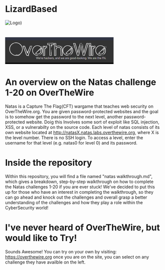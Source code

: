  #   LizardBased
   <p align="Left">
  <img width="460" height="300" <img width="376" alt="Logo" src="https://user-images.githubusercontent.com/31714690/167225721-137e9695-b85b-4853-b1cd-f66afbfdffe3.png">)
 </p>

#
![]( Screenshots/OTW.PNG)  
# An overview on the Natas challenge 1-20 on OverTheWire 
  Natas is a Capture The Flag(CFT) wargame that teaches web security on OverTheWire.org.
  You are given password-protected websites and the goal is to somehow get the password to the next level, another password-protected website.
  Doig this Involves some sort of exploit like SQL injection, XSS, or a vulnerabilty on the source code. 
 Each level of natas consists of its own website located at http://natasX.natas.labs.overthewire.org, where X is the level number. There is no SSH login. To access a 
 level, enter the username for that level (e.g. natas0 for level 0) and its password.
 
# Inside the repository
 Within this repository, you will find a file named "natas walkthrough.md", which gives a breakdown, step-by-step walkthrough on how to complete the Natas challenges 1-20 if you are ever stuck! We've decided to put this up for those who have an interest in completing the walkthrough, so they can go ahead and knock out the challenges and overall grasp a better understanding of the challenges and how they play a role within the CyberSecurity world! 
  
# I've never heard of OverTheWire, but would like to Try!
  Sounds Awesome! You can try on your own by visiting:
  https://overthewire.org
  once you are on the site, you can select on any challenge they have availble on the left.

